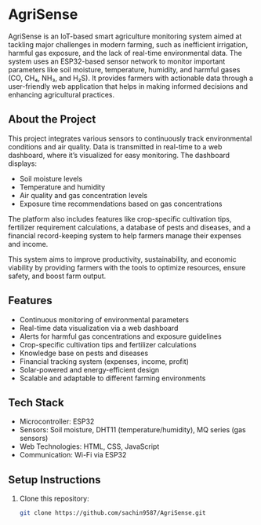 # AgriSense

AgriSense is an IoT-based smart agriculture monitoring system aimed at tackling major challenges in modern farming, such as inefficient irrigation, harmful gas exposure, and the lack of real-time environmental data. The system uses an ESP32-based sensor network to monitor important parameters like soil moisture, temperature, humidity, and harmful gases (CO, CH₄, NH₃, and H₂S). It provides farmers with actionable data through a user-friendly web application that helps in making informed decisions and enhancing agricultural practices.

## About the Project

This project integrates various sensors to continuously track environmental conditions and air quality. Data is transmitted in real-time to a web dashboard, where it’s visualized for easy monitoring. The dashboard displays:
- Soil moisture levels
- Temperature and humidity
- Air quality and gas concentration levels
- Exposure time recommendations based on gas concentrations

The platform also includes features like crop-specific cultivation tips, fertilizer requirement calculations, a database of pests and diseases, and a financial record-keeping system to help farmers manage their expenses and income.

This system aims to improve productivity, sustainability, and economic viability by providing farmers with the tools to optimize resources, ensure safety, and boost farm output.

## Features

- Continuous monitoring of environmental parameters
- Real-time data visualization via a web dashboard
- Alerts for harmful gas concentrations and exposure guidelines
- Crop-specific cultivation tips and fertilizer calculations
- Knowledge base on pests and diseases
- Financial tracking system (expenses, income, profit)
- Solar-powered and energy-efficient design
- Scalable and adaptable to different farming environments

## Tech Stack

- Microcontroller: ESP32
- Sensors: Soil moisture, DHT11 (temperature/humidity), MQ series (gas sensors)
- Web Technologies: HTML, CSS, JavaScript
- Communication: Wi-Fi via ESP32


## Setup Instructions

1. Clone this repository:
   ```bash
   git clone https://github.com/sachin9587/AgriSense.git

   
